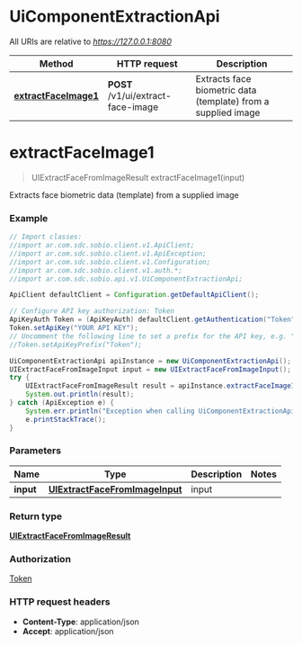 # UiComponentExtractionApi

All URIs are relative to *https://127.0.0.1:8080*

Method | HTTP request | Description
------------- | ------------- | -------------
[**extractFaceImage1**](UiComponentExtractionApi.md#extractFaceImage1) | **POST** /v1/ui/extract-face-image | Extracts face biometric data (template) from a supplied image


<a name="extractFaceImage1"></a>
# **extractFaceImage1**
> UIExtractFaceFromImageResult extractFaceImage1(input)

Extracts face biometric data (template) from a supplied image

### Example
```java
// Import classes:
//import ar.com.sdc.sobio.client.v1.ApiClient;
//import ar.com.sdc.sobio.client.v1.ApiException;
//import ar.com.sdc.sobio.client.v1.Configuration;
//import ar.com.sdc.sobio.client.v1.auth.*;
//import ar.com.sdc.sobio.api.v1.UiComponentExtractionApi;

ApiClient defaultClient = Configuration.getDefaultApiClient();

// Configure API key authorization: Token
ApiKeyAuth Token = (ApiKeyAuth) defaultClient.getAuthentication("Token");
Token.setApiKey("YOUR API KEY");
// Uncomment the following line to set a prefix for the API key, e.g. "Token" (defaults to null)
//Token.setApiKeyPrefix("Token");

UiComponentExtractionApi apiInstance = new UiComponentExtractionApi();
UIExtractFaceFromImageInput input = new UIExtractFaceFromImageInput(); // UIExtractFaceFromImageInput | input
try {
    UIExtractFaceFromImageResult result = apiInstance.extractFaceImage1(input);
    System.out.println(result);
} catch (ApiException e) {
    System.err.println("Exception when calling UiComponentExtractionApi#extractFaceImage1");
    e.printStackTrace();
}
```

### Parameters

Name | Type | Description  | Notes
------------- | ------------- | ------------- | -------------
 **input** | [**UIExtractFaceFromImageInput**](UIExtractFaceFromImageInput.md)| input |

### Return type

[**UIExtractFaceFromImageResult**](UIExtractFaceFromImageResult.md)

### Authorization

[Token](../README.md#Token)

### HTTP request headers

 - **Content-Type**: application/json
 - **Accept**: application/json

